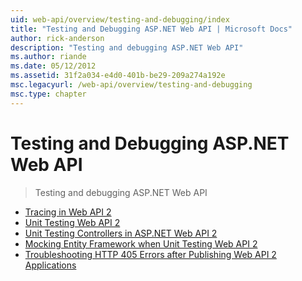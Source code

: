 ```yaml
---
uid: web-api/overview/testing-and-debugging/index
title: "Testing and Debugging ASP.NET Web API | Microsoft Docs"
author: rick-anderson
description: "Testing and debugging ASP.NET Web API"
ms.author: riande
ms.date: 05/12/2012
ms.assetid: 31f2a034-e4d0-401b-be29-209a274a192e
msc.legacyurl: /web-api/overview/testing-and-debugging
msc.type: chapter
---
```

Testing and Debugging ASP.NET Web API
====================
> Testing and debugging ASP.NET Web API


- [Tracing in Web API 2](tracing-in-aspnet-web-api.md)
- [Unit Testing Web API 2](unit-testing-with-aspnet-web-api.md)
- [Unit Testing Controllers in ASP.NET Web API 2](unit-testing-controllers-in-web-api.md)
- [Mocking Entity Framework when Unit Testing Web API 2](mocking-entity-framework-when-unit-testing-aspnet-web-api-2.md)
- [Troubleshooting HTTP 405 Errors after Publishing Web API 2 Applications](troubleshooting-http-405-errors-after-publishing-web-api-applications.md)

